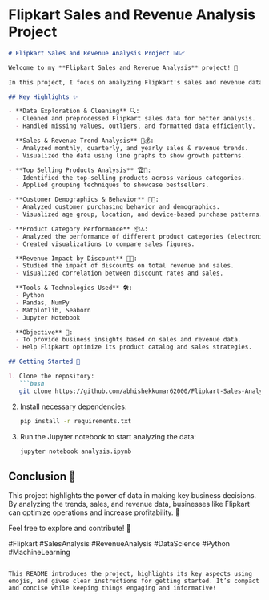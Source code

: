# Flipkart Sales and Revenue Analysis Project

```markdown
# Flipkart Sales and Revenue Analysis Project 📊📈

Welcome to my **Flipkart Sales and Revenue Analysis** project! 🎉

In this project, I focus on analyzing Flipkart's sales and revenue data to uncover insights and patterns that can drive better business decisions. 💡

## Key Highlights ✨

- **Data Exploration & Cleaning** 🔍: 
  - Cleaned and preprocessed Flipkart sales data for better analysis.
  - Handled missing values, outliers, and formatted data efficiently.

- **Sales & Revenue Trend Analysis** 📅💰: 
  - Analyzed monthly, quarterly, and yearly sales & revenue trends.
  - Visualized the data using line graphs to show growth patterns.

- **Top Selling Products Analysis** 🏆🛒: 
  - Identified the top-selling products across various categories.
  - Applied grouping techniques to showcase bestsellers.

- **Customer Demographics & Behavior** 👥💭: 
  - Analyzed customer purchasing behavior and demographics.
  - Visualized age group, location, and device-based purchase patterns.

- **Product Category Performance** 📦🔝: 
  - Analyzed the performance of different product categories (electronics, fashion, etc.).
  - Created visualizations to compare sales figures.

- **Revenue Impact by Discount** 💸🎁: 
  - Studied the impact of discounts on total revenue and sales.
  - Visualized correlation between discount rates and sales.

- **Tools & Technologies Used** 🛠️: 
  - Python
  - Pandas, NumPy
  - Matplotlib, Seaborn
  - Jupyter Notebook

- **Objective** 🎯: 
  - To provide business insights based on sales and revenue data.
  - Help Flipkart optimize its product catalog and sales strategies.

## Getting Started 🚀

1. Clone the repository:  
   ```bash
   git clone https://github.com/abhishekkumar62000/Flipkart-Sales-Analysis-Project/flipkart-sales-revenue-analysis.git
   ```

2. Install necessary dependencies:
   ```bash
   pip install -r requirements.txt
   ```

3. Run the Jupyter notebook to start analyzing the data:
   ```bash
   jupyter notebook analysis.ipynb
   ```

## Conclusion 🎉

This project highlights the power of data in making key business decisions. By analyzing the trends, sales, and revenue data, businesses like Flipkart can optimize operations and increase profitability. 🚀

Feel free to explore and contribute! 🤝

#Flipkart #SalesAnalysis #RevenueAnalysis #DataScience #Python #MachineLearning
```

This README introduces the project, highlights its key aspects using emojis, and gives clear instructions for getting started. It’s compact and concise while keeping things engaging and informative!
